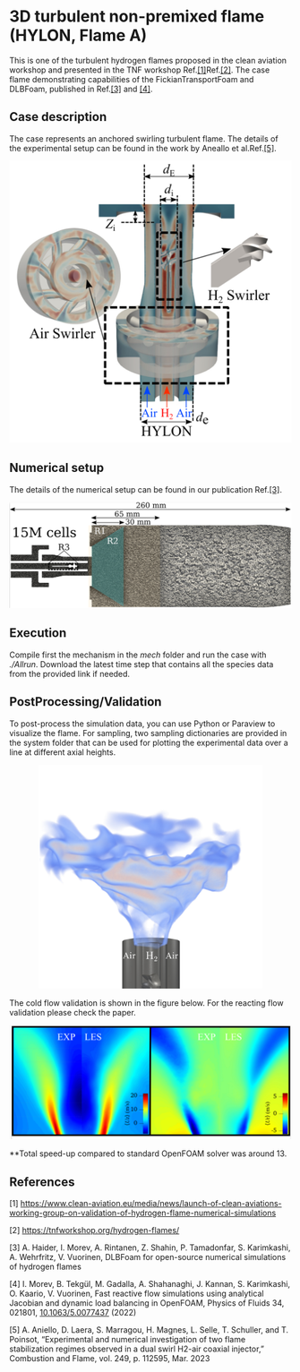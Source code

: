 # 3D turbulent non-premixed flame (HYLON, Flame A)
This is one of the turbulent hydrogen flames proposed in the clean aviation workshop and presented in the TNF workshop Ref.[[1]](#1)Ref.[[2]](#2). The case flame demonstrating capabilities of the FickianTransportFoam and DLBFoam, published in Ref.[[3]](#3) and [[4]](#4). 

## Case description
The case represents an anchored swirling turbulent flame. The details of the experimental setup can be found in the work by Aneallo et al.Ref.[[5]](#5).
<p align="center">
  <img src="doc/HYLON_Injector.png" alt="drawing" width="600"/>
</p>


## Numerical setup
The details of the numerical setup can be found in our publication Ref.[[3]](#3).

<p align="center">
  <img src="doc/HYLON_Mesh.png" alt="drawing" width="600"/>
</p>


## Execution
Compile first the mechanism in the *mech* folder and run the case with *./Allrun*. Download the latest time step that contains all the species data from the provided link if needed.

## PostProcessing/Validation
To post-process the simulation data, you can use Python or Paraview to visualize the flame. For sampling, two sampling dictionaries are provided in the system folder that can be used for plotting the experimental data over a line at different axial heights.

<p align="center">
  <img src="doc/HYLON.png" alt="drawing" width="400"/>
</p>

The cold flow validation is shown in the figure below. For the reacting flow validation please check the paper.

<p align="center">
  <img src="doc/HYLON_ColdValidation.png" alt="drawing" width="600"/>
</p>
**Total speed-up compared to standard OpenFOAM solver was around 13.

## References

<a id="1">[1]</a>
https://www.clean-aviation.eu/media/news/launch-of-clean-aviations-working-group-on-validation-of-hydrogen-flame-numerical-simulations

<a id="2">[2]</a> 
https://tnfworkshop.org/hydrogen-flames/

<a id="3">[3]</a>
A. Haider, I. Morev, A. Rintanen, Z. Shahin, P. Tamadonfar, S. Karimkashi, A. Wehrfritz, V. Vuorinen, DLBFoam for open-source numerical simulations of
hydrogen flames

<a id="4">[4]</a>
I. Morev, B. Tekgül, M. Gadalla, A. Shahanaghi, J. Kannan, S. Karimkashi, O. Kaario, V. Vuorinen, Fast reactive flow simulations using analytical Jacobian and dynamic load balancing in OpenFOAM, Physics of Fluids 34, 021801, [10.1063/5.0077437](https://doi.org/10.1063/5.0077437) (2022)



<a id="5">[5]</a>
A. Aniello, D. Laera, S. Marragou, H. Magnes, L. Selle, T. Schuller,
and T. Poinsot, “Experimental and numerical investigation of two flame
stabilization regimes observed in a dual swirl H2-air coaxial injector,”
Combustion and Flame, vol. 249, p. 112595, Mar. 2023
